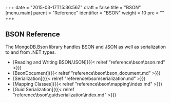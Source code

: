 +++
date = "2015-03-17T15:36:56Z"
draft = false
title = "BSON"
[menu.main]
  parent = "Reference"
  identifier = "BSON"
  weight = 10
  pre = "<i class='fa'></i>"
+++

## BSON Reference

The MongoDB.Bson library handles [BSON](http://bsonspec.org) and [JSON](http://json.org) as well as serialization to and from .NET types.

- [Reading and Writing BSON/JSON]({{< relref "reference\bson\bson.md" >}})
- [BsonDocument]({{< relref "reference\bson\bson_document.md" >}})
- [Serialization]({{< relref "reference\bson\serialization.md" >}})
- [Mapping Classes]({{< relref "reference\bson\mapping\index.md" >}})
- [Guid Serialization]({{< relref "reference\bson\guidserialization\index.md" >}})